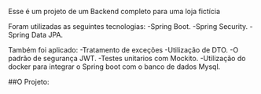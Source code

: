 Esse é um projeto de um Backend completo para uma loja fictícia

Foram utilizadas as seguintes tecnologias:
-Spring Boot.
-Spring Security.
-Spring Data JPA.

Também foi aplicado:
-Tratamento de exceções
-Utilização de DTO.
-O padrão de segurança JWT.
-Testes unitarios com Mockito.
-Utilização do docker para integrar o Spring boot com o banco de dados Mysql.

##O Projeto:
